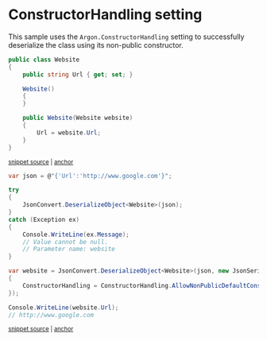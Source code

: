 # ConstructorHandling setting

This sample uses the `Argon.ConstructorHandling` setting to successfully deserialize the class using its non-public constructor.

<!-- snippet: DeserializeConstructorHandlingTypes -->
<a id='snippet-deserializeconstructorhandlingtypes'></a>
```cs
public class Website
{
    public string Url { get; set; }

    Website()
    {
    }

    public Website(Website website)
    {
        Url = website.Url;
    }
}
```
<sup><a href='/src/Tests/Documentation/Samples/Serializer/DeserializeConstructorHandling.cs#L28-L42' title='Snippet source file'>snippet source</a> | <a href='#snippet-deserializeconstructorhandlingtypes' title='Start of snippet'>anchor</a></sup>
<!-- endSnippet -->

<!-- snippet: DeserializeConstructorHandlingUsage -->
<a id='snippet-deserializeconstructorhandlingusage'></a>
```cs
var json = @"{'Url':'http://www.google.com'}";

try
{
    JsonConvert.DeserializeObject<Website>(json);
}
catch (Exception ex)
{
    Console.WriteLine(ex.Message);
    // Value cannot be null.
    // Parameter name: website
}

var website = JsonConvert.DeserializeObject<Website>(json, new JsonSerializerSettings
{
    ConstructorHandling = ConstructorHandling.AllowNonPublicDefaultConstructor
});

Console.WriteLine(website.Url);
// http://www.google.com
```
<sup><a href='/src/Tests/Documentation/Samples/Serializer/DeserializeConstructorHandling.cs#L47-L68' title='Snippet source file'>snippet source</a> | <a href='#snippet-deserializeconstructorhandlingusage' title='Start of snippet'>anchor</a></sup>
<!-- endSnippet -->
